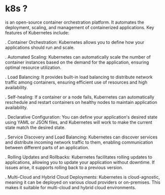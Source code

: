 # k8s ?
  is an open-source container orchestration platform. It automates the deployment, scaling, and management of containerized applications.
  Key features of Kubernetes include:

  . Container Orchestration: 
  Kubernetes allows you to define how your applications should run and scale.

  . Automated Scaling: 
  Kubernetes can automatically scale the number of container instances based on the demand for the application, ensuring optimal resource utilization.

  . Load Balancing: 
  It provides built-in load balancing to distribute network traffic among containers, ensuring efficient use of resources and high availability.

  . Self-healing: 
  If a container or a node fails, Kubernetes can automatically reschedule and restart containers on healthy nodes to maintain application availability.

  . Declarative Configuration: 
  You can define your application's desired state using YAML or JSON files, and Kubernetes will work to make the current state match the desired state.

  . Service Discovery and Load Balancing: 
  Kubernetes can discover services and distribute incoming network traffic to them, enabling communication between different parts of an application.

  . Rolling Updates and Rollbacks: 
  Kubernetes facilitates rolling updates to applications, allowing you to update your application without downtime. If issues arise, it supports rolling back to a previous version.

  . Multi-Cloud and Hybrid Cloud Deployments: 
  Kubernetes is cloud-agnostic, meaning it can be deployed on various cloud providers or on-premises. This makes it suitable for multi-cloud and hybrid cloud environments.
